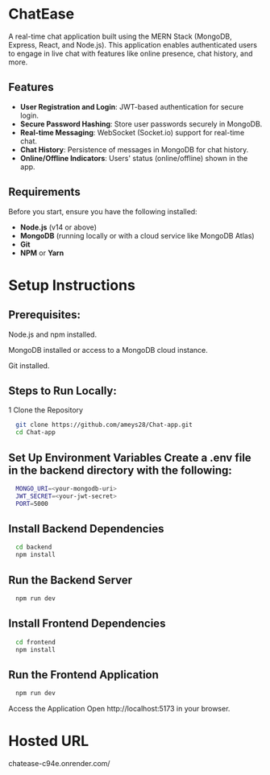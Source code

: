 # ChatEase

A real-time chat application built using the MERN Stack (MongoDB, Express, React, and Node.js). This application enables authenticated users to engage in live chat with features like online presence, chat history, and more.

## Features

- **User Registration and Login**: JWT-based authentication for secure login.
- **Secure Password Hashing**: Store user passwords securely in MongoDB.
- **Real-time Messaging**: WebSocket (Socket.io) support for real-time chat.
- **Chat History**: Persistence of messages in MongoDB for chat history.
- **Online/Offline Indicators**: Users' status (online/offline) shown in the app.

## Requirements

Before you start, ensure you have the following installed:

- **Node.js** (v14 or above)
- **MongoDB** (running locally or with a cloud service like MongoDB Atlas)
- **Git**
- **NPM** or **Yarn**

# Setup Instructions

## Prerequisites:
  Node.js and npm installed.
  
  MongoDB installed or access to a MongoDB cloud instance.
  
  Git installed.

## Steps to Run Locally:
1 Clone the Repository
```bash
  git clone https://github.com/ameys28/Chat-app.git
  cd Chat-app
```

## Set Up Environment Variables Create a .env file in the backend directory with the following:
```bash
  MONGO_URI=<your-mongodb-uri>
  JWT_SECRET=<your-jwt-secret>
  PORT=5000
```

## Install Backend Dependencies
```bash
  cd backend
  npm install
```

## Run the Backend Server
```bash
  npm run dev
```

## Install Frontend Dependencies
```bash
  cd frontend
  npm install
```

## Run the Frontend Application
```bash
  npm run dev
```

Access the Application Open http://localhost:5173 in your browser.

# Hosted URL
chatease-c94e.onrender.com/

